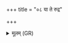+++
title = "०८ या ते रुद्र"

+++
<details><summary>मूलम् (GR)</summary>

या ते रुद्र शिवा तनूर्  
अघोरापापकाशिनी ।  
तया नस् तन्वा शन्तमया  
गिरिशन्ताभि चाकश ॥
</details>